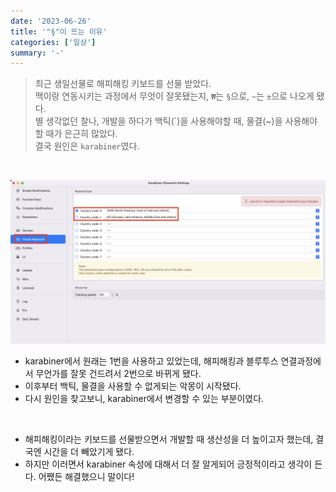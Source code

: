 ```yaml
---
date: '2023-06-26'
title: '"§"이 뜨는 이유'
categories: ['일상']
summary: '-'
---
```


> 최근 생일선물로 해피해킹 키보드를 선물 받았다.  
> 맥이랑 연동시키는 과정에서 무엇이 잘못됐는지, `₩`는 `§`으로, `~`는 `±`으로 나오게 됐다.  
> 별 생각없던 찰나, 개발을 하다가 백틱(\`)을 사용해야할 때, 물결(~)을 사용해야 할 때가 은근히 많았다.  
> 결국 원인은 `karabiner`였다.

<br>

![karabiner](./karabiner-capture.png)

- karabiner에서 원래는 1번을 사용하고 있었는데, 해피해킹과 블루투스 연결과정에서 무언가를 잘못 건드려서 2번으로 바뀌게 됐다.
- 이후부터 백틱, 물결을 사용할 수 없게되는 악몽이 시작됐다.
- 다시 원인을 찾고보니, karabiner에서 변경할 수 있는 부분이였다.

<br>

- 해피해킹이라는 키보드를 선물받으면서 개발할 때 생산성을 더 높이고자 했는데, 결국엔 시간을 더 빼았기게 됐다.
- 하지만 이러면서 karabiner 속성에 대해서 더 잘 알게되어 긍정적이라고 생각이 든다. 어쨌든 해결했으니 말이다!
